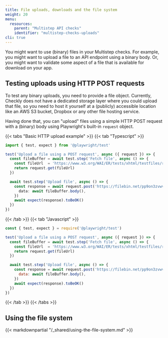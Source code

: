 ```yaml
---
title: File uploads, downloads and the file system
weight: 20
menu:
  resources:
    parent: "Multistep API checks"
    identifier: "multistep-checks-uploads"
cli: true
---
```


You might want to use (binary) files in your Multistep checks. For example, you might want to upload a file to an API endpoint using a binary body. Or, you might want to validate some aspect of a file that is available for download on your
app.

## Testing uploads using HTTP POST requests

To test any binary uploads, you need to provide a file object. Currently, Checkly does not have a dedicated storage layer 
where you could upload that file, so you need to host it yourself at a (publicly) accessible location like an AWS S3 bucket, 
Dropbox or any other file hosting service.

Having done that, you can "upload" files using a simple HTTP POST request with a (binary) body using Playwright's built-in `request` object.

{{< tabs "Basic HTTP upload example" >}}
{{< tab "Typescript" >}}
```ts
import { test, expect } from '@playwright/test'

test('Upload a file using a POST request', async ({ request }) => {
  const fileBuffer = await test.step('Fetch file', async () => {
    const fileUrl  = 'https://www.w3.org/WAI/ER/tests/xhtml/testfiles/resources/pdf/dummy.pdf'
    return request.get(fileUrl)
  })

  await test.step('Upload file', async () => {
    const response = await request.post('https://filebin.net/pp9on3zvwv7zq6lm/dummy.pdf', {
      data: await fileBuffer.body(),
    })
    await expect(response).toBeOK()
  })
})
```
{{< /tab >}}
{{< tab "Javascript" >}}
```js
const { test, expect } = require('@playwright/test')

test('Upload a file using a POST request', async ({ request }) => {
  const fileBuffer = await test.step('Fetch file', async () => {
    const fileUrl  = 'https://www.w3.org/WAI/ER/tests/xhtml/testfiles/resources/pdf/dummy.pdf'
    return request.get(fileUrl)
  })

  await test.step('Upload file', async () => {
    const response = await request.post('https://filebin.net/pp9on3zvwv7zq6lm/dummy.pdf', {
      data: await fileBuffer.body(),
    })
    await expect(response).toBeOK()
  })
})
```
{{< /tab >}}
{{< /tabs >}}

## Using the file system

{{< markdownpartial "/_shared/using-the-file-system.md" >}}
